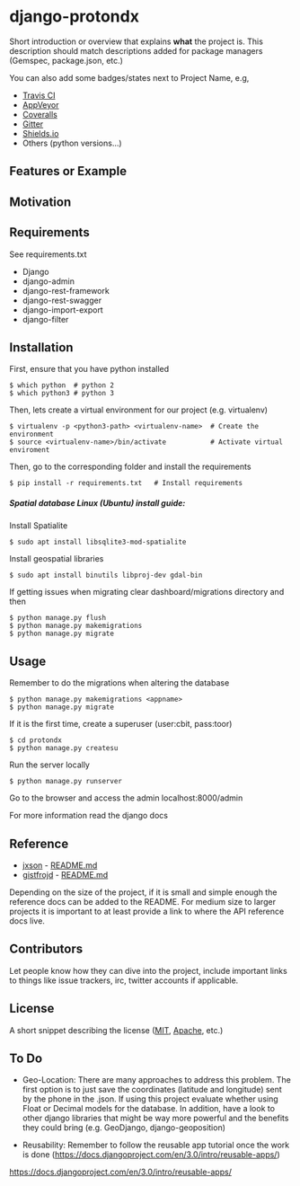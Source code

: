 # django-protondx

Short introduction or overview that explains **what** the project is. This description should match descriptions added for package managers (Gemspec, package.json, etc.)

You can also add some badges/states next to Project Name, e.g,
+ [Travis CI](https://travis-ci.org/)
+ [AppVeyor](http://www.appveyor.com/)
+ [Coveralls](https://coveralls.io/)
+ [Gitter](https://gitter.im/)
+ [Shields.io](http://shields.io/)
+ Others (python versions...)

## Features or Example

## Motivation

## Requirements

See requirements.txt

+ Django
+ django-admin
+ django-rest-framework
+ django-rest-swagger
+ django-import-export
+ django-filter

## Installation


First, ensure that you have python installed

    $ which python  # python 2
    $ which python3 # python 3
   
Then, lets create a virtual environment for our project (e.g. virtualenv)

    $ virtualenv -p <python3-path> <virtualenv-name>  # Create the environment
    $ source <virtualenv-name>/bin/activate           # Activate virtual enviroment

Then, go to the corresponding folder and install the requirements

    $ pip install -r requirements.txt   # Install requirements
    
  

##### Spatial database Linux (Ubuntu) install guide:
Install Spatialite

    $ sudo apt install libsqlite3-mod-spatialite 

Install geospatial libraries

    $ sudo apt install binutils libproj-dev gdal-bin

If getting issues when migrating clear dashboard/migrations directory and then

    $ python manage.py flush
    $ python manage.py makemigrations
    $ python manage.py migrate


## Usage

Remember to do the migrations when altering the database
 
    $ python manage.py makemigrations <appname>
    $ python manage.py migrate
   
If it is the first time, create a superuser (user:cbit, pass:toor)

    $ cd protondx
    $ python manage.py createsu
  
Run the server locally

    $ python manage.py runserver
   
Go to the browser and access the admin localhost:8000/admin

For more information read the django docs

## Reference

+ [jxson](https://gist.github.com/jxson) - [README.md](https://gist.github.com/jxson/1784669)
+ [gistfrojd](https://gist.github.com/gistfrojd) - [README.md](https://gist.github.com/gistfrojd/5fcd3b70949ac6376f66)

Depending on the size of the project, if it is small and simple enough the reference docs can be added to the README. For medium size to larger projects it is important to at least provide a link to where the API reference docs live.

## Contributors

Let people know how they can dive into the project, include important links to things like issue trackers, irc, twitter accounts if applicable.

## License

A short snippet describing the license ([MIT](http://opensource.org/licenses/mit-license.php), [Apache](http://opensource.org/licenses/Apache-2.0), etc.)


## To Do
+ Geo-Location: There are many approaches to address this problem. The first option is to just save the coordinates (latitude and longitude) sent by the phone in the .json. If using this project evaluate 
whether using Float or Decimal models for the database. In addition, have a look to other django libraries that might be way more powerful and the benefits they could bring (e.g. GeoDjango, django-geoposition)

+ Reusability: Remember to follow the reusable app tutorial once the work is done (https://docs.djangoproject.com/en/3.0/intro/reusable-apps/)


https://docs.djangoproject.com/en/3.0/intro/reusable-apps/